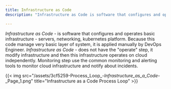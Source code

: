 ```yaml
---
title: Infrastructure as Code
description: "Infrastructure as Code is software that configures and operates basic infrastructure including servers, networking, kubernetes platform."

---
```


_Infrastructure as Code_ - is software that configures and operates basic infrastructure - servers, networking, kubernetes platform. Because this code manage very basic layer of system, it is applied manually by DevOps Engineer. _Infrastructure as Code_ - does not have the "operate" step, it modify infrastructure and then this infrastructure operates on cloud independently. Monitoring step use the common monitoring and alerting tools to monitor cloud infrastructure and notify about incidents.

{{< img src="/assets/3cf5259-Process_Loop_-_Infrastructure_as_a_Code_-_Page_1.png" title="Infrastructure as a Code Process Loop" >}}
